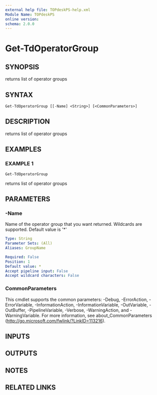```yaml
---
external help file: TOPdeskPS-help.xml
Module Name: TOPdeskPS
online version:
schema: 2.0.0
---
```


# Get-TdOperatorGroup

## SYNOPSIS
returns list of operator groups

## SYNTAX

```
Get-TdOperatorGroup [[-Name] <String>] [<CommonParameters>]
```

## DESCRIPTION
returns list of operator groups

## EXAMPLES

### EXAMPLE 1
```
Get-TdOperatorGroup
```

returns list of operator groups

## PARAMETERS

### -Name
Name of the operator group that you want returned.
Wildcards are supported.
Default value is '*'

```yaml
Type: String
Parameter Sets: (All)
Aliases: GroupName

Required: False
Position: 1
Default value: *
Accept pipeline input: False
Accept wildcard characters: False
```

### CommonParameters
This cmdlet supports the common parameters: -Debug, -ErrorAction, -ErrorVariable, -InformationAction, -InformationVariable, -OutVariable, -OutBuffer, -PipelineVariable, -Verbose, -WarningAction, and -WarningVariable.
For more information, see about_CommonParameters (http://go.microsoft.com/fwlink/?LinkID=113216).

## INPUTS

## OUTPUTS

## NOTES

## RELATED LINKS
